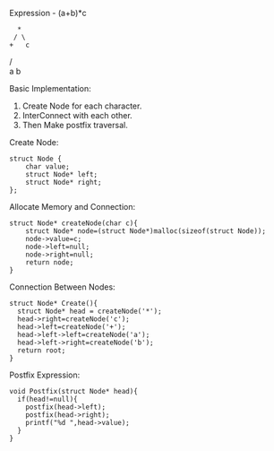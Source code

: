 Expression - (a+b)*c 

      * 
     / \
    +   c
   / \
  a   b


Basic Implementation:
   1. Create Node for each character.
   2. InterConnect with each other.
   3. Then Make postfix traversal.

Create Node:
  
    struct Node {
        char value;
        struct Node* left;
        struct Node* right;
    };

Allocate Memory and Connection:

    struct Node* createNode(char c){
        struct Node* node=(struct Node*)malloc(sizeof(struct Node));
        node->value=c;
        node->left=null;
        node->right=null;
        return node;
    }

Connection Between Nodes:

    struct Node* Create(){
      struct Node* head = createNode('*');
      head->right=createNode('c');
      head->left=createNode('+');
      head->left->left=createNode('a');
      head->left->right=createNode('b');
      return root;
    }

Postfix Expression:

    void Postfix(struct Node* head){
      if(head!=null){
        postfix(head->left);
        postfix(head->right);
        printf("%d ",head->value);
      }
    }

